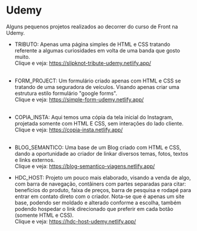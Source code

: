 # Udemy
Alguns pequenos projetos realizados ao decorrer do curso de Front na Udemy.

- TRIBUTO:
Apenas uma página simples de HTML e CSS tratando referente a algumas curiosidades em volta de uma banda que gosto muito.<br>
Clique e veja: https://slipknot-tribute-udemy.netlify.app/
<br><br>

- FORM_PROJECT:
Um formulário criado apenas com HTML e CSS se tratando de uma seguradora de veículos. Visando apenas criar uma estrutura estilo formulário "google forms".<br>
Clique e veja: https://simple-form-udemy.netlify.app/
<br><br>

- COPIA_INSTA:
Aqui temos uma cópia da tela inicial do Instagram, projetada somente com HTML E CSS, sem interações do lado cliente.<br>
Clique e veja: https://copia-insta.netlify.app/
<br><br>

- BLOG_SEMANTICO:
Uma base de um Blog criado com HTML e CSS, dando a oportunidade ao criador de linkar diversos temas, fotos, textos e links externos.<br>
Clique e veja: https://blog-semantico-viagens.netlify.app/

- HDC_HOST:
Projeto um pouco mais elaborado, visando a venda de algo, com barra de navegação, contâiners com partes separadas para citar: benefícios do produto, faixa de preços, barra de pesquisa e rodapé para entrar em contato direto com o criador. Nota-se que é apenas um site base, podendo ser moldado e alterado conforme a escolha, também podendo hospedar o link direcionado que preferir em cada botão (somente HTML e CSS).<br>
Clique e veja: https://hdc-host-udemy.netlify.app/

